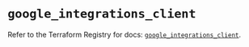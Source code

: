 # `google_integrations_client`

Refer to the Terraform Registry for docs: [`google_integrations_client`](https://registry.terraform.io/providers/hashicorp/google/6.34.0/docs/resources/integrations_client).
